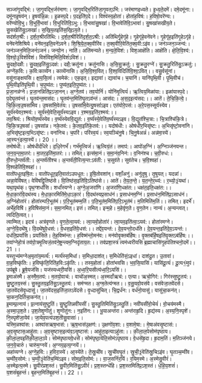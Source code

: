 

  
सञ्जा॑गृ॒वद्भि॑:। जा॒गृ॒वद्भि॒र्जर॑माण:। जा॒गृ॒वद्भि॒रिति॑जा॒गृ॒वत्ऽभि॑:। जर॑माणइध्यते। इ॒ध्य॒ते॒दमे॑। दमे॒दमू॑ना:। दमू॑नाइ॒षय॑न्। इ॒षय॑न्नि॒ळ:। इ॒ळस्प॒दे। प॒दइति॑प॒दे।। विश्व॑स्य॒होता॑। होता॑ह॒विष॑:। ह॒विषो॒वरे॑ण्य:। वरे॑ण्योवि॒भु। वि॒भुर्वि॒भावा॑। वि॒भुरिति॑वि॒ऽभु:। वि॒भावा॑सु॒षखा॑। वि॒भावेति॑वि॒ऽभावा॑। सु॒षखा॑सखीय॒ते। सु॒सखेति॑सु॒ऽसखा॑। स॒खि॒य॒तइति॑स॒खि॒ऽय॒ते।।  
सद॑र्शत॒श्री:। द॒र्श॒त॒श्रीरति॑थि:। द॒र्श॒त॒श्रीरिति॑द॒र्श॒त॒ऽश्री:। अति॑थिर्गृ॒हेगृ॑हे। गृ॒हेगृ॑हे॒वने॑वने। गृ॒हेगृ॑ह॒इति॑गृ॒हेऽगृ॑हे। वने॑वनेशिश्रिये। वने॑वन॒इति॒वने॑ऽवने। शि॒श्रि॒ये॒त॒क्व॒वीरि॑व। त॒क्व॒वीरि॒वेति॑त॒क्व॒वी:ऽइ॑व।। जन॑ञ्जन॒ञ्जन्य॑:। जन॑ञ्जन॒मिति॒जनं॑ऽजनं। जन्यो॒न। नाति॑। अति॑मन्यते। म॒न्य॒ते॒विश॑:। विश॒आक्षे॑ति। आक्षे॑ति। क्षे॒ति॒वि॒श्य॑:। वि॒श्यो॒३॒॑विशं॑विशं। विशं॑विश॒मिति॒विशं॑ऽविशं।।  
सु॒दक्षो॒दक्षै॑:। सु॒दक्ष॒इति॑सु॒ऽदक्ष॑:। दक्षै॒:क्रतु॑ना। क्रतु॑नासि। अ॒सि॒सु॒क्रतु॑:। सु॒क्रतु॒रग्ने॑। सु॒क्रतु॒रिति॑सु॒ऽक्रतु॑:। अग्ने॑क॒वि:। क॒वि:काव्ये॑न। काव्ये॑नासि। अ॒सि॒वि॒श्व॒वित्। वि॒श्व॒विदिति॑वि॒श्व॒ऽवित्।। वसु॒र्वसू॑नां। वसू॑नाङ्क्षयसि। क्ष॒य॒सि॒त्वं। त्वमेक॑:। एक॒इत्। इद्यावा॑। द्यावा॑च। च॒यानि॑। यानि॑पृथि॒वी। पृ॒थि॒वीच॑। पृ॒थि॒वीइति॑पृ॒थि॒वी। च॒पुष्य॑त:। पुष्य॑त॒इति॒पुष्य॑त:।।  
प्र॒जा॒नन्न॑ग्ने। प्र॒जा॒नन्निति॑प्र॒ऽजा॒नन्। अ॒ग्ने॒तव॑। तव॒योनिं॑। योनि॑मृ॒त्वियं॑। ऋ॒त्विय॒मिळा॑या:। इळा॑यास्प॒दे। प॒देघृ॒तव॑न्तं। घृ॒तव॑न्त॒मास॑द:। घृ॒तव॑न्त॒मिति॑घृ॒तऽव॑न्तं। आस॑द:। अ॒स॒द॒इत्य॑सद:।। आते॑। ते॒चि॒कि॒त्वे॒। चि॒कि॒त्व॒उ॒षसा॑मिव। उ॒षसा॑मि॒वेत॑य:। उ॒षसा॑मि॒वेत्यु॒षसां॑ऽइव। एत॑योरे॒पस॑:। अ॒रे॒पस॒स्सूर्य॑स्येव। सूर्य॑स्येवर॒श्मय॑:। सूर्य॑स्ये॒वेति॒सूर्य॑स्यऽइव। र॒श्मय॒इति॑र॒श्मय॑:।।  
तव॒श्रिय॑:। श्रियो॑व॒र्ष्य॑स्येव। व॒र्ष्य॑स्येववि॒द्युत॑:। व॒र्ष्य॑स्ये॒वेति॑व॒र्ष्य॑स्यऽइव। वि॒द्युत॑श्चि॒त्रा:। चि॒त्राश्चि॑कि॒त्रे। चि॒कि॒त्रउ॒षसां॑। उ॒षसा॑न्न। नके॒तव॑:। के॒तव॒इति॑के॒तव॑:।। यदोष॑धी:। ओष॑धीर॒भिसृ॑ष्ट:। अ॒भिसृ॑ष्टो॒वना॑नि। अ॒भिसृ॑ष्ट॒इत्य॒भिऽसृ॑ष्ट:। वना॑निच। च॒परि॑। परि॑स्व॒यं। स्व॒यञ्चि॑नु॒षे। चि॒नु॒षेअन्नं॑। अन्न॑मा॒स्ये॑। आ॒स्य१॒॑इत्या॒स्ये॑।। 20 ।।  
तमोष॑धी:। ओष॑धीर्दधिरे। द॒धि॒रेगर्भं॑। गर्भ॑मृ॒त्विजं॑। ऋ॒त्वियं॒तं। तमाप॑:। आपो॑अ॒ग्निं। अ॒ग्निञ्ज॑नयन्त। ज॒न॒य॒न्त॒मा॒तर॑:। मा॒तर॒इति॑मा॒तर॑:।। तमित्। इत्स॑मा॒नं। स॒मा॒नंव॒निन॑:। व॒निन॑श्च। च॒वी॒रुध॑:। वी॒रुधो॒न्तर्व॑ती:। अ॒न्तर्व॑तीश्च। अ॒न्तर्व॑ती॒रित्य॒न्त:ऽव॑ती:। च॒सुव॑ते। सुव॑तेच। च॒वि॒श्वहा॑। वि॒श्वहेति॑वि॒श्वहा॑।।  
वातो॑पधूतइषि॒त:। वातो॑पधूत॒इति॒वात॑ऽउपधूत:। इ॒षि॒तोवशा॑न्। वशाँ॒अनु॑। अनु॑तृ॒षु। तृ॒षुयत्। यदन्ना॑। अन्ना॒वेवि॑षत्। वेवि॑षद्वि॒तिष्ठ॑से। वि॒तिष्ठ॑स॒इति॑वि॒ऽतिष्ठ॑से।। आते॑। ते॒य॒त॒न्ते॒। य॒त॒न्ते॒र॒थ्य॑:। र॒थ्यो॒३॒॑यथा॑। यथा॒पृथ॑क्। पृथ॒ग्शर्धां॑सि। शर्धां॑स्यग्ने। अ॒ग्ने॒अ॒जरा॑णि। अ॒जरा॑णि॒धक्ष॑त:। धक्ष॑त॒इति॒धक्ष॑त:।।  
मे॒धा॒का॒रंवि॒दथ॑स्य। मे॒धा॒का॒रमिति॑मे॒धा॒ऽका॒रं। वि॒दथ॑स्यप्र॒साध॑नं। प्र॒साध॑नम॒ग्निं। प्र॒साध॑न॒मिति॑प्र॒ऽसाध॑नं। अ॒ग्निंहोता॑रं। होता॑रम्परि॒भूत॑मं। प॒रि॒भूत॑मम्म॒तिं। प॒ति॒भूत॑म॒मिति॑प॒रि॒ऽभूत॑मं। म॒तिमिति॑म॒तिं।। तमित्। इदर्भे॑। अर्भे॑ह॒विषि॑। ह॒विषिस॑मा॒नं। स॒मा॒नमित्। इत्तं। तमित्। इन्म॒हे। म॒हेवृ॑ण॒ते। वृ॒ण॒तेन। नान्यं। अ॒न्यन्त्वत्। त्वदिति॒त्वत्।।  
त्वाम्मित्। इदत्र॑। अत्र॑वृणते। वृ॒ण॒ते॒त्वा॒यव॑:। त्वा॒यवो॒होता॑रं। त्वा॒यव॒इति॑त्वा॒ऽयव॑:। होता॑रमग्ने। अ॒ग्ने॒वि॒दथे॑षु। वि॒दथे॑षुवे॒धस॑:। वे॒धस॒इति॑वे॒धस॑:।। तद्दे॑व॒यन्त॑:। दे॒व॒यन्तो॒दध॑ति। दे॒व॒यन्त॒इति॑दे॒व॒ऽयन्त॑:। दध॑ति॒प्रयां॑सि। प्रयां॑सिते। ते॒ह॒विष्म॑न्त:। ह॒विष्म॑न्तो॒मन॑व:। मन॑वोवृ॒क्तब॑र्हिष:। वृ॒क्तब॑र्हि॒षइति॑वृ॒क्तऽब॑र्हिष:।।  
तवा॑ग्नेहो॒त्रं तव॑पो॒त्रमृ॒त्विजं॒तव॑ने॒ष्ट्रन्त्वम॒ग्निदृ॑ताय॒त:।। तव॑प्रशा॒स्त्रं त्वम॑ध्वरीयसि ब्र॒ह्माचासि॑गृ॒हप॑तिश्चनो॒दमे॑।। 21 ।।  
यस्तुभ्य॑मग्नेअ॒मृता॑य॒मर्त्य॑:। मर्त्य॑स्स॒मिधा॑। स॒मिधा॒दाश॑त्। स॒मिधेति॑सं॒ऽइधा॑। दाश॑दु॒त। उ॒तावा॑। वा॒ह॒विष्कृ॑ति:। ह॒विष्कृ॑ति॒रिति॑ह॒वि:ऽकृ॑ति:।। तस्य॒होता॑। होता॑भवसि। भ॒व॒सि॒यासि॑। यासि॑दू॒त्यं॑। दू॒त्य१॒॑मुप॑। उप॑ब्रूषे। ब्रू॒षे॒यज॑सि। यज॑स्यध्वरी॒यसि॑। अ॒ध्व॒रि॒यसीत्य॑ध्व॒रि॒ऽयसि॑।।  
इ॒माअ॑स्मै। अ॒स्मै॒म॒तय॑:। म॒तयो॒वाच॑:। वाचो॑अ॒स्मत्। अ॒स्मदाँऋच॑:। एत्या। ऋचो॒गिर॑:। गिर॑स्सुष्टु॒तय॑:। सु॒ष्टु॒तय॒स्सं। सु॒स्तु॒तय॒इति॑सु॒ऽस्तु॒तय॑:। सम॑ग्मत। अ॒ग्म॒तेत्य॑ग्मत।। व॒सू॒यवो॒वस॑वे। वस॑वेजा॒तवे॑दसे। जा॒तवे॑दसेवृ॒ध्दासु॑। जा॒तवे॑दस॒इति॑जा॒तऽवे॑दसे। वृ॒ध्दासु॑चित्। चि॒द्वर्ध॑न:। वर्ध॑नो॒यासु॑। यासु॑चा॒कन॑त्। चा॒कन॒दिति॑चा॒कन॑त्।।  
इ॒माम्प्र॒त्नाय॑। प्र॒त्नाय॑सुष्टु॒तिं। सु॒ष्टु॒तिन्नवी॑यसीं। सु॒स्तु॒तिमिति॑सु॒ऽस्तु॒तिं। नवी॑यसींवो॒चेयं॑। वो॒चय॑मस्मै। अ॒स्मा॒उ॒श॒ते। उ॒श॒तेशृ॒णॊतु॑। शृ॒णॊतु॑न:। न॒इति॑न:।। भू॒याअन्त॑रा। अन्त॑राहृ॒दि। हृ॒द्य॑स्य। अ॒स्य॒नि॒स्पृशे॑। नि॒स्पृशे॑जा॒येव॑। जा॒येव॒पत्य॑उश॒तीसु॒वासाः॑।।  
यस्मि॒न्नश्वा॑स:। अश्वा॑सऋष॒भास॑:। ऋ॒ष॒भास॑उ॒क्षण॑:। उ॒क्षणो॑व॒शा:। व॒शामे॒षा:। मे॒षाअ॑वसृ॒ष्टास॑:। अ॒व॒सृ॒ष्टास॒आहु॑ता:। अ॒व॒सृ॒ष्टास॒इत्य॑व॒ऽसृ॒ष्टास॑:। आहु॑ता॒इत्याऽहु॑ता:।। की॒ला॒ल॒पेसोम॑पृष्ठाय। की॒ला॒ल॒पइति॑की॒ला॒ल॒ऽपे। सोम॑पृष्ठायवे॒धसे॑। सोम॑पृष्ठा॒येति॒सोम॑ऽपृष्ठाय। वे॒धसे॑हृ॒दा। हृ॒दाम॒तिं। म॒तिञ्ज॑नये। ज॒न॒ये॒चारुं॑। चारु॑म॒ग्नये॑। अ॒ग्नय॒इत्य॒ग्नये॑।।  
अहा॑व्यग्ने। अ॒ग्ने॒ह॒वि:। ह॒विरा॒स्ये॑। आ॒स्ये॑ते। ते॒स्रु॒ची॑व। स्रु॒ची॑वघृ॒तं। स्रु॒ची॒३॒॑वेति॑स्रु॒चिऽइ॑व। घृ॒तञ्च॒म्वी॑व। च॒म्वी॑व॒सोम॑:। च॒म्वी॒३॒॑वेति॑च॒म्वि॑ऽइव। सोम॒इति॒सोम॑:।। वा॒ज॒सनिं॑र॒यिं। र॒यिम॒स्मे। अ॒स्मेसु॒वीरं॑। अ॒स्मेइत्य॒स्मे। सु॒वीरं॑प्रश॒स्तं। सु॒वीर॒मिति॑सु॒ऽवीरं॑। प्र॒श॒स्तन्धे॑हि। प्र॒श॒स्तमिति॑प्र॒ऽश॒स्तं। धे॒हि॒य॒शसं॑। य॒शसं॑बृ॒हन्तं॑। बृ॒हन्त॒मिति॑बृ॒हन्तं॑।। 22 ।।  
